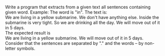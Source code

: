 Write a program that extracts from a given text all sentences containing given word.
		Example: The word is "in". The text is:
</br>We are living in a yellow submarine. We don't have anything else. Inside the submarine is very tight. So we are drinking all the day. We will move out of it in 5 days.
</br>The expected result is
</br>We are living in a yellow submarine.
We will move out of it in 5 days.
</br>Consider that the sentences are separated by "." and the words – by non-letter symbols.
